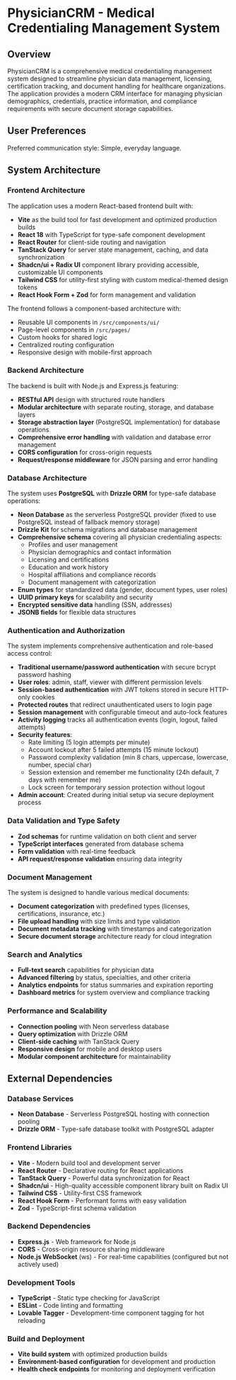 # PhysicianCRM - Medical Credentialing Management System

## Overview

PhysicianCRM is a comprehensive medical credentialing management system designed to streamline physician data management, licensing, certification tracking, and document handling for healthcare organizations. The application provides a modern CRM interface for managing physician demographics, credentials, practice information, and compliance requirements with secure document storage capabilities.

## User Preferences

Preferred communication style: Simple, everyday language.

## System Architecture

### Frontend Architecture
The application uses a modern React-based frontend built with:
- **Vite** as the build tool for fast development and optimized production builds
- **React 18** with TypeScript for type-safe component development
- **React Router** for client-side routing and navigation
- **TanStack Query** for server state management, caching, and data synchronization
- **Shadcn/ui + Radix UI** component library providing accessible, customizable UI components
- **Tailwind CSS** for utility-first styling with custom medical-themed design tokens
- **React Hook Form + Zod** for form management and validation

The frontend follows a component-based architecture with:
- Reusable UI components in `/src/components/ui/`
- Page-level components in `/src/pages/`
- Custom hooks for shared logic
- Centralized routing configuration
- Responsive design with mobile-first approach

### Backend Architecture
The backend is built with Node.js and Express.js featuring:
- **RESTful API** design with structured route handlers
- **Modular architecture** with separate routing, storage, and database layers
- **Storage abstraction layer** (PostgreSQL implementation) for database operations
- **Comprehensive error handling** with validation and database error management
- **CORS configuration** for cross-origin requests
- **Request/response middleware** for JSON parsing and error handling

### Database Architecture
The system uses **PostgreSQL** with **Drizzle ORM** for type-safe database operations:
- **Neon Database** as the serverless PostgreSQL provider (fixed to use PostgreSQL instead of fallback memory storage)
- **Drizzle Kit** for schema migrations and database management
- **Comprehensive schema** covering all physician credentialing aspects:
  - Profiles and user management
  - Physician demographics and contact information
  - Licensing and certifications
  - Education and work history
  - Hospital affiliations and compliance records
  - Document management with categorization
- **Enum types** for standardized data (gender, document types, user roles)
- **UUID primary keys** for scalability and security
- **Encrypted sensitive data** handling (SSN, addresses)
- **JSONB fields** for flexible data structures

### Authentication and Authorization
The system implements comprehensive authentication and role-based access control:
- **Traditional username/password authentication** with secure bcrypt password hashing
- **User roles**: admin, staff, viewer with different permission levels  
- **Session-based authentication** with JWT tokens stored in secure HTTP-only cookies
- **Protected routes** that redirect unauthenticated users to login page
- **Session management** with configurable timeout and auto-lock features
- **Activity logging** tracks all authentication events (login, logout, failed attempts)
- **Security features**:
  - Rate limiting (5 login attempts per minute)
  - Account lockout after 5 failed attempts (15 minute lockout)
  - Password complexity validation (min 8 chars, uppercase, lowercase, number, special char)
  - Session extension and remember me functionality (24h default, 7 days with remember me)
  - Lock screen for temporary session protection without logout
- **Admin account**: Created during initial setup via secure deployment process

### Data Validation and Type Safety
- **Zod schemas** for runtime validation on both client and server
- **TypeScript interfaces** generated from database schema
- **Form validation** with real-time feedback
- **API request/response validation** ensuring data integrity

### Document Management
The system is designed to handle various medical documents:
- **Document categorization** with predefined types (licenses, certifications, insurance, etc.)
- **File upload handling** with size limits and type validation
- **Document metadata tracking** with timestamps and categorization
- **Secure document storage** architecture ready for cloud integration

### Search and Analytics
- **Full-text search** capabilities for physician data
- **Advanced filtering** by status, specialties, and other criteria
- **Analytics endpoints** for status summaries and expiration reporting
- **Dashboard metrics** for system overview and compliance tracking

### Performance and Scalability
- **Connection pooling** with Neon serverless database
- **Query optimization** with Drizzle ORM
- **Client-side caching** with TanStack Query
- **Responsive design** for mobile and desktop users
- **Modular component architecture** for maintainability

## External Dependencies

### Database Services
- **Neon Database** - Serverless PostgreSQL hosting with connection pooling
- **Drizzle ORM** - Type-safe database toolkit with PostgreSQL adapter

### Frontend Libraries
- **Vite** - Modern build tool and development server
- **React Router** - Declarative routing for React applications
- **TanStack Query** - Powerful data synchronization for React
- **Shadcn/ui** - High-quality accessible component library built on Radix UI
- **Tailwind CSS** - Utility-first CSS framework
- **React Hook Form** - Performant forms with easy validation
- **Zod** - TypeScript-first schema validation

### Backend Dependencies
- **Express.js** - Web framework for Node.js
- **CORS** - Cross-origin resource sharing middleware
- **Node.js WebSocket** (ws) - For real-time capabilities (configured but not actively used)

### Development Tools
- **TypeScript** - Static type checking for JavaScript
- **ESLint** - Code linting and formatting
- **Lovable Tagger** - Development-time component tagging for hot reloading

### Build and Deployment
- **Vite build system** with optimized production builds
- **Environment-based configuration** for development and production
- **Health check endpoints** for monitoring and deployment verification